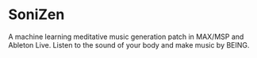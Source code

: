 # SoniZen
A machine learning meditative music generation patch in MAX/MSP and Ableton Live. Listen to the sound of your body and make music by BEING.
